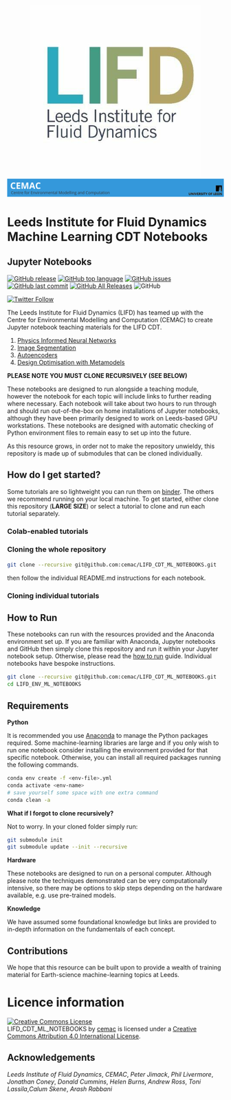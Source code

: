 <div align="center">
<img src="https://github.com/cemac/LIFD_ENV_ML_NOTEBOOKS/blob/main/images/LIFDlogo.png"></a>
<a href="https://www.cemac.leeds.ac.uk/">
  <img src="https://github.com/cemac/cemac_generic/blob/master/Images/cemac.png"></a>
  <br>
</div>

# Leeds Institute for Fluid Dynamics Machine Learning CDT Notebooks #
## Jupyter Notebooks ##

 [![GitHub release](https://img.shields.io/github/release/cemac/LIFD_CDT_ML_NOTEBOOKS.svg)](https://github.com/cemac/LIFD_CDT_ML_NOTEBOOKS/releases) [![GitHub top language](https://img.shields.io/github/languages/top/cemac/LIFD_CDT_ML_NOTEBOOKS.svg)](https://github.com/cemac/LIFD_CDT_ML_NOTEBOOKS) [![GitHub issues](https://img.shields.io/github/issues/cemac/LIFD_CDT_ML_NOTEBOOKS.svg)](https://github.com/cemac/LIFD_CDT_ML_NOTEBOOKS/issues) [![GitHub last commit](https://img.shields.io/github/last-commit/cemac/LIFD_CDT_ML_NOTEBOOKS.svg)](https://github.com/cemac/LIFD_CDT_ML_NOTEBOOKS/commits/master) [![GitHub All Releases](https://img.shields.io/github/downloads/cemac/LIFD_CDT_ML_NOTEBOOKS/total.svg)](https://github.com/cemac/LIFD_CDT_ML_NOTEBOOKS/releases) ![GitHub](https://img.shields.io/github/license/cemac/LIFD_CDT_ML_NOTEBOOKS.svg)



[![Twitter Follow](https://img.shields.io/twitter/follow/FluidsLeeds.svg?style=social&label=Follow)](https://twitter.com/FluidsLeeds)

The Leeds Institute for Fluid Dynamics (LIFD) has teamed up with the Centre for Environmental Modelling and Computation (CEMAC) to create Jupyter notebook teaching materials for the LIFD CDT.

1. [Physics Informed Neural Networks](https://github.com/cemac/https://github.com/cemac/LIFD_Torch_PINNS)
2. [Image Segmentation](https://github.com/cemac/LIFD_ImageSegmentation)
3. [Autoencoders](https://github.com/cemac/LIFD_TorchAutoEncoders)
4. [Design Optimisation with Metamodels](https://github.com/cemac/LIFD_DesignOptimisation)


**PLEASE NOTE YOU MUST CLONE RECURSIVELY (SEE BELOW)**

These notebooks are designed to run alongside a teaching module, however the notebook for each topic will include links to further reading where necessary. Each notebook will take about two hours to run through and should run out-of-the-box on home installations of Jupyter notebooks, although they have been primarily designed to work on Leeds-based GPU workstations. These notebooks are designed with automatic checking of Python environment files to remain easy to set up into the future.

As this resource grows, in order not to make the repository unwieldy, this repository is made up of submodules that can be cloned individually.

## How do I get started?

Some tutorials are so lightweight you can run them on [binder](https://mybinder.readthedocs.io/en/latest/#what-is-binder). The others we recommend running on your local machine. To get started, either clone this repository (**LARGE SIZE**) or select a tutorial to clone and run each tutorial separately.

### Colab-enabled tutorials



### Cloning the whole repository

```bash
git clone --recursive git@github.com:cemac/LIFD_CDT_ML_NOTEBOOKS.git
```

then follow the individual README.md instructions for each notebook.

### Cloning individual tutorials


## How to Run

These notebooks can run with the resources provided and the Anaconda environment set up. If you are familiar with Anaconda, Jupyter notebooks and GitHub then simply clone this repository and run it within your Jupyter notebook setup. Otherwise, please read the [how to run](howtorun.md) guide. Individual notebooks have bespoke instructions.


```bash
git clone --recursive git@github.com:cemac/LIFD_CDT_ML_NOTEBOOKS.git
cd LIFD_ENV_ML_NOTEBOOKS
```

## Requirements

**Python**

It is recommended you use [Anaconda](https://medium.com/pankajmathur/what-is-anaconda-and-why-should-i-bother-about-it-4744915bf3e6) to manage the Python packages required. Some machine-learning libraries are large and if you only wish to run one notebook consider installing the environment provided for that specific notebook. Otherwise, you can install all required packages running the following commands.

```bash
conda env create -f <env-file>.yml
conda activate <env-name>
# save yourself some space with one extra command
conda clean -a
```

**What if I forgot to clone recursively?**

Not to worry. In your cloned folder simply run:

```bash
git submodule init
git submodule update --init --recursive
```

**Hardware**

These notebooks are designed to run on a personal computer. Although please note the techniques demonstrated can be very computationally intensive, so there may be options to skip steps depending on the hardware available, e.g. use pre-trained models.

**Knowledge**

We have assumed some foundational knowledge but links are provided to in-depth information on the fundamentals of each concept.

## Contributions

We hope that this resource can be built upon to provide a wealth of training material for Earth-science machine-learning topics at Leeds.

# Licence information #

<a rel="license" href="http://creativecommons.org/licenses/by/4.0/"><img alt="Creative Commons License" style="border-width:0" src="https://i.creativecommons.org/l/by/4.0/88x31.png" /></a><br /><span xmlns:dct="http://purl.org/dc/terms/" property="dct:title">LIFD_CDT_ML_NOTEBOOKS</span> by <a xmlns:cc="http://creativecommons.org/ns#" href="http://cemac.leeds.ac.uk/" property="cc:attributionName" rel="cc:attributionURL">cemac</a> is licensed under a <a rel="license" href="http://creativecommons.org/licenses/by/4.0/">Creative Commons Attribution 4.0 International License</a>.

## Acknowledgements

*Leeds Institute of Fluid Dynamics*, *CEMAC*, *Peter Jimack*, *Phil Livermore*, *Jonathan Coney*, *Donald Cummins*, *Helen Burns*, *Andrew Ross*, *Toni Lassila*,*Calum Skene*, *Arash Rabbani*
